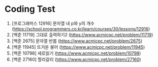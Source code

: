 # Coding Test
1. [프로그래머스 12916] 문자열 내 p와 y의 개수 (https://school.programmers.co.kr/learn/courses/30/lessons/12916)
2. [백준 11719] 그대로 출력하기2 (https://www.acmicpc.net/problem/11719)
3. [백준 2675] 문자열 반봅 (https://www.acmicpc.net/problem/2675)
4. [백준 11945] 뜨거운 붕어 (https://www.acmicpc.net/problem/11945)
5. [백준 10798] 세로읽기 (https://www.acmicpc.net/problem/10798)
6. [백준 27160] 할리갈리 (https://www.acmicpc.net/problem/27160)
